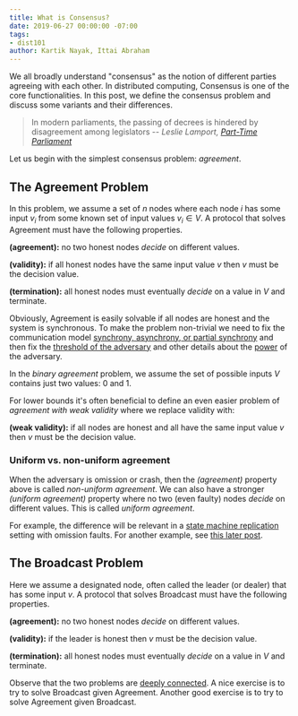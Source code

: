 ```yaml
---
title: What is Consensus?
date: 2019-06-27 00:00:00 -07:00
tags:
- dist101
author: Kartik Nayak, Ittai Abraham
---
```


We all broadly understand "consensus" as the notion of different parties agreeing with each other. In distributed computing, Consensus is one of the core functionalities. In this post, we define the consensus problem and discuss some variants and their differences.

> In modern parliaments, the passing of decrees is hindered by disagreement among legislators
> -- <cite> Leslie Lamport, [Part-Time Parliament](https://lamport.azurewebsites.net/pubs/lamport-paxos.pdf) </cite>

Let us begin with the simplest consensus problem: *agreement*.


## The Agreement Problem
In this problem, we assume a set of $n$ nodes where each node $i$ has some input $v_i$ from some known set of input values $v_i \in V$. A protocol that solves Agreement must have the following properties.

**(agreement):** no two honest nodes *decide* on different values.

**(validity):** if all honest nodes have the same input value $v$ then $v$ must be the decision value.

**(termination):** all honest nodes must eventually *decide* on a value in $V$ and terminate.



Obviously, Agreement is easily solvable if all nodes are honest and the system is synchronous. To make the problem non-trivial we need to fix the communication model [synchrony, asynchrony, or partial synchrony](https://ittaiab.github.io/2019-06-01-2019-5-31-models/) and then fix the [threshold of the adversary](https://ittaiab.github.io/2019-06-17-the-threshold-adversary/) and other details about the [power](https://ittaiab.github.io/2019-06-07-modeling-the-adversary/) of the adversary.

In the *binary agreement* problem, we assume the set of possible inputs $V$ contains just two values: 0 and 1.

For lower bounds it's often beneficial to define an even easier problem of _agreement  with weak validity_ where we replace validity with:

**(weak validity):** if all nodes are honest and all have the same input value $v$ then $v$ must be the decision value.


### Uniform vs. non-uniform agreement
When the adversary is omission or crash, then the *(agreement)* property above is called *non-uniform agreement*. We can also have a stronger *(uniform agreement)* property where no two (even faulty) nodes *decide* on different values. This is called *uniform agreement*.

For example, the difference will be relevant in a [state machine replication](https://ittaiab.github.io/2019-06-07-modeling-the-adversary/) setting with omission faults. For another example, see [this later post](https://decentralizedthoughts.github.io/2020-09-13-synchronous-consensus-omission-faults/).

## The Broadcast Problem
Here we assume a designated node, often called the leader (or dealer) that has some input $v$. A protocol that solves Broadcast must have the following properties.

**(agreement):** no two honest nodes *decide* on different values.

**(validity):** if the leader is honest then $v$ must be the decision value.

**(termination):** all honest nodes must eventually *decide* on a value in $V$ and terminate.


Observe that the two problems are [deeply connected](https://decentralizedthoughts.github.io/2020-09-14-broadcast-from-agreement-and-agreement-from-broadcast/). A nice exercise is to try to solve Broadcast given Agreement. Another good exercise is to try to solve Agreement given Broadcast.

